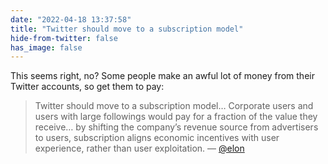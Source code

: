 ```yaml
---
date: "2022-04-18 13:37:58"
title: "Twitter should move to a subscription model"
hide-from-twitter: false
has_image: false
---
```


This seems right, no? Some people make an awful lot of money from their Twitter accounts, so get them to pay:

> Twitter should move to a subscription model…  Corporate users and users with large followings would pay for a fraction of the value they receive… by shifting the company’s revenue source from advertisers to users, subscription aligns economic incentives with user experience, rather than user exploitation. — [@elon](https://www.profgalloway.com/elon/)

